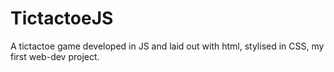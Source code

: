 # TictactoeJS
A tictactoe game developed in JS and laid out with html, stylised in CSS, my first web-dev project. 
